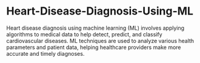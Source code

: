 # Heart-Disease-Diagnosis-Using-ML
Heart disease diagnosis using machine learning (ML) involves applying algorithms to medical data to help detect, predict, and classify cardiovascular diseases. ML techniques are used to analyze various health parameters and patient data, helping healthcare providers make more accurate and timely diagnoses.
